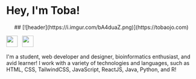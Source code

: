 # Hey, I'm Toba!

<p align="center">
## [![header](https://i.imgur.com/bA4duaZ.png)](https://tobaojo.com)

<a href="https://tobaojo.com"><img height="30" src="https://i.imgur.com/6NGCVuk.png"></a>&nbsp;&nbsp;
<a href="https://www.linkedin.com/in/toba-ojo/"><img height="30" src="https://i.imgur.com/mg7Rj32.png"></a>
</p>

I'm a student, web developer and designer, bioinformatics enthusiast, and avid learner!
I work with a variety of technologies and languages, such as HTML, CSS, TailwindCSS, JavaScript, ReactJS, Java, Python, and R!


<!--
**Toba-O/Toba-O** is a ✨ _special_ ✨ repository because its `README.md` (this file) appears on your GitHub profile.

Here are some ideas to get you started:

- 🔭 I’m currently working on ...
- 🌱 I’m currently learning ...
- 👯 I’m looking to collaborate on ...
- 🤔 I’m looking for help with ...
- 💬 Ask me about ...
- 📫 How to reach me: ...
- 😄 Pronouns: ...
- ⚡ Fun fact: ...
-->
